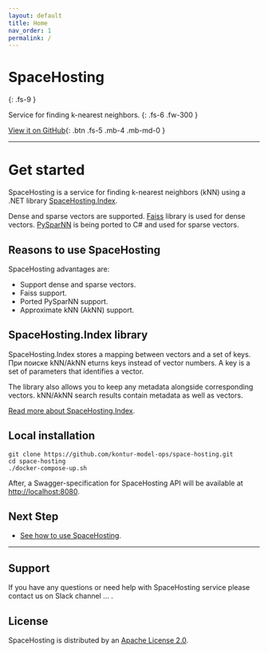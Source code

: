 ```yaml
---
layout: default
title: Home
nav_order: 1
permalink: /
---
```


# SpaceHosting
{: .fs-9 }

Service for finding k-nearest neighbors.
{: .fs-6 .fw-300 }

[View it on GitHub](https://github.com/kontur-model-ops/space-hosting){: .btn .fs-5 .mb-4 .mb-md-0 }

---

# Get started

SpaceHosting is a service for finding k-nearest neighbors (kNN) using a .NET library [SpaceHosting.Index](https://github.com/kontur-model-ops/space-hosting-index#spacehostingindex). 

Dense and sparse vectors are supported. [Faiss](https://github.com/facebookresearch/faiss) library is used for dense vectors. [PySparNN](https://github.com/facebookresearch/pysparnn) is being ported to C# and used for sparse vectors. 

## Reasons to use SpaceHosting  

SpaceHosting advantages are: 
* Support dense and sparse vectors.
* Faiss support.
* Ported PySparNN support.
* Approximate kNN (AkNN) support.

## SpaceHosting.Index library

SpaceHosting.Index stores a mapping between vectors and a set of keys. При поиске kNN/AkNN eturns keys instead of vector numbers. A key is a set of parameters that identifies a vector. 

The library also allows you to keep any metadata alongside corresponding vectors. kNN/AkNN search results contain metadata as well as vectors. 

[Read more about SpaceHosting.Index](https://github.com/kontur-model-ops/space-hosting-index#spacehostingindex).

## Local installation 
```
git clone https://github.com/kontur-model-ops/space-hosting.git 
cd space-hosting 
./docker-compose-up.sh
```
After, a Swagger-specification for SpaceHosting API will be available at <http://localhost:8080>.

## Next Step 

* [See how to use SpaceHosting](/Testdoc/how-to-use).

---

## Support

If you have any questions or need help with SpaceHosting service please contact us on Slack channel … .

## License

SpaceHosting is distributed by an [Apache License 2.0](https://github.com/kontur-model-ops/space-hosting/blob/master/LICENSE).
